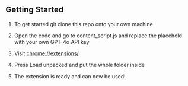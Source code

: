 ## Getting Started

1. To get started git clone this repo onto your own machine

2. Open the code and go to content_script.js and replace the placehold with your own GPT-4o API key

3. Visit  [chrome://extensions/](chrome://extensions/)

4. Press Load unpacked and put the whole folder inside

5. The extension is ready and can now be used!